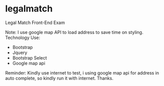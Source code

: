 # legalmatch
Legal Match Front-End Exam

Note: I use google map API to load address to save time on styling. 
Technology Use:
 - Bootstrap
 - Jquery
 - Bootstrap Select
 - Google map api

Reminder: Kindly use internet to test, i using google map api for address in auto complete, so kindly run it with internet. Thanks.

